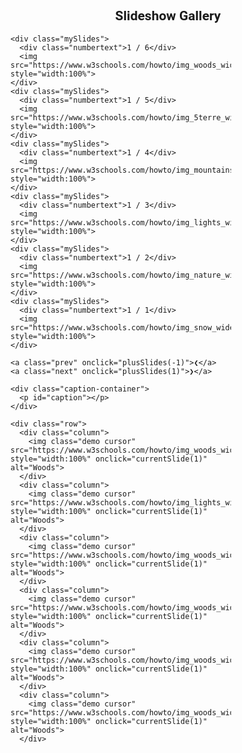 <!DOCTYPE html>
<html lang="en">
<head>
  <meta charset="UTF-8">
  <meta name="viewport" content="width=device-width, initial-scale=1.0">
  <title>Document</title>
  <link rel="import" href="https://fonts.googleapis.com/icon?family=Material+Icons">
  <link rel="stylesheet" href="https://fonts.googleapis.com/css?family=Roboto:300,400,500,700,400italic">
  <link rel="stylesheet" href="style.css">
  <style>
    *{
    font-family: 'Roboto', sans-serif;
}

body{
    margin: 0;
    /* width: 50%; */
    padding: 0; 
    /* display: flex;
    justify-content: center;
    align-items: center; */
}
img{
    vertical-align: middle;
}
.container{
    width: 70%;
    position: relative;

}
.mySlides{
    display: none;
}
.curser{
    cursor: pointer;
}

.prev, .next{
    cursor: pointer;
    position: absolute;
    top: 40%;
    width: auto;
    padding: 16px;
    margin-top: -50px;
    color: white;
    font-weight: bold;
    font-size: 20px;
    border-radius: 0 3px 3px 0;
    user-select: none;
    -webkit-user-select: none;
    transition:  0.6s ease;
}
.next{
    right: 0;
    border-radius: 3px 0 0 3px;
}
.prev:hover, .next:hover{
    background-color: rgba(0,0,0,0.8);
}
.numbertext{
    color: white;
    padding: 8px 12px;
    position: absolute;
    top: 0;
}
.caption-container{
    text-align: center;
    background-color: black;
    color: white;
    padding: 2px 16px;
}
.row:after{
    content: "";
    display: table;
    clear: both;
}

.column{
    float: left;
    width: 16.66%;
    cursor: pointer;
}
.demo{
    opacity: 0.6;

}
.active, .demo:hover{
    opacity: 1;
}



  </style>

</head>
<body>
  <h2 style="text-align: center;"> Slideshow Gallery</h2>
  <div class="container">

    <div class="mySlides">
      <div class="numbertext">1 / 6</div>
      <img src="https://www.w3schools.com/howto/img_woods_wide.jpg" style="width:100%">
    </div>
    <div class="mySlides">
      <div class="numbertext">1 / 5</div>
      <img src="https://www.w3schools.com/howto/img_5terre_wide.jpg" style="width:100%">
    </div>
    <div class="mySlides">
      <div class="numbertext">1 / 4</div>
      <img src="https://www.w3schools.com/howto/img_mountains_wide.jpg" style="width:100%">
    </div>
    <div class="mySlides">
      <div class="numbertext">1 / 3</div>
      <img src="https://www.w3schools.com/howto/img_lights_wide.jpg" style="width:100%">
    </div>
    <div class="mySlides">
      <div class="numbertext">1 / 2</div>
      <img src="https://www.w3schools.com/howto/img_nature_wide.jpg" style="width:100%">
    </div>
    <div class="mySlides">
      <div class="numbertext">1 / 1</div>
      <img src="https://www.w3schools.com/howto/img_snow_wide.jpg" style="width:100%">
    </div>

    <a class="prev" onclick="plusSlides(-1)">❮</a>
    <a class="next" onclick="plusSlides(1)">❯</a>

    <div class="caption-container">
      <p id="caption"></p>
    </div>

    <div class="row">
      <div class="column">
        <img class="demo cursor" src="https://www.w3schools.com/howto/img_woods_wide.jpg" style="width:100%" onclick="currentSlide(1)" alt="Woods">
      </div>
      <div class="column">
        <img class="demo cursor" src="https://www.w3schools.com/howto/img_lights_wide.jpg" style="width:100%" onclick="currentSlide(1)" alt="Woods">
      </div>
      <div class="column">
        <img class="demo cursor" src="https://www.w3schools.com/howto/img_woods_wide.jpg" style="width:100%" onclick="currentSlide(1)" alt="Woods">
      </div>
      <div class="column">
        <img class="demo cursor" src="https://www.w3schools.com/howto/img_woods_wide.jpg" style="width:100%" onclick="currentSlide(1)" alt="Woods">
      </div>
      <div class="column">
        <img class="demo cursor" src="https://www.w3schools.com/howto/img_woods_wide.jpg" style="width:100%" onclick="currentSlide(1)" alt="Woods">
      </div>
      <div class="column">
        <img class="demo cursor" src="https://www.w3schools.com/howto/img_woods_wide.jpg" style="width:100%" onclick="currentSlide(1)" alt="Woods">
      </div>
  </div>
  <script >

    let slideIndex = 1;
showSlides(slideIndex);

function plusSlides(n) {
  showSlides(slideIndex += n);
}

function currentSlide(n) {
  showSlides(slideIndex = n);
}

function showSlides(n) {
  let i;
  let slides = document.getElementsByClassName("mySlides");
  let dots = document.getElementsByClassName("demo");
  let captionText = document.getElementById("caption");
  if (n > slides.length) {slideIndex = 1}
  if (n < 1) {slideIndex = slides.length}
  for (i = 0; i < slides.length; i++) {
    slides[i].style.display = "none";
  }
  for (i = 0; i < dots.length; i++) {
    dots[i].className = dots[i].className.replace(" active", "");
  }
  slides[slideIndex-1].style.display = "block";
  dots[slideIndex-1].className += " active";
  captionText.innerHTML = dots[slideIndex-1].alt;
}
  </script>
  
</body>
</html>
